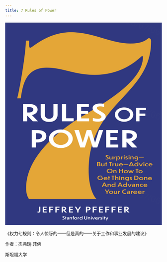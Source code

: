 ```yaml
---
title: 7 Rules of Power
---
```


![封面](./images/7-rules-of-power_cover.png)

《权力七规则：令人惊讶的——但是真的——关于工作和事业发展的建议》

作者：杰弗瑞·菲佛

斯坦福大学
